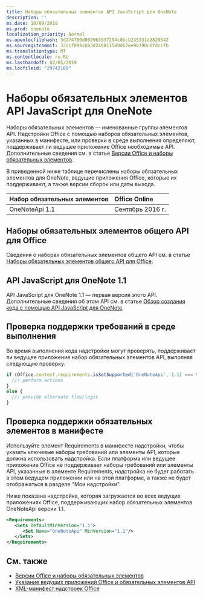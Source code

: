 ```yaml
---
title: Наборы обязательных элементов API JavaScript для OneNote
description: ''
ms.date: 10/09/2018
ms.prod: onenote
localization_priority: Normal
ms.openlocfilehash: 3d274700d002963937294c8bcb235331d2829542
ms.sourcegitcommit: 33dcf099c6b3d249811580d67ee9b790c0fdccfb
ms.translationtype: MT
ms.contentlocale: ru-RU
ms.lasthandoff: 02/05/2019
ms.locfileid: "29742109"
---
```

# <a name="onenote-javascript-api-requirement-sets"></a>Наборы обязательных элементов API JavaScript для OneNote

Наборы обязательных элементов — именованные группы элементов API. Надстройки Office с помощью наборов обязательных элементов, указанных в манифесте, или проверки в среде выполнения определяют, поддерживает ли ведущее приложение Office необходимые API. Дополнительные сведения см. в статье [Версии Office и наборы обязательных элементов](https://docs.microsoft.com/office/dev/add-ins/develop/office-versions-and-requirement-sets).

В приведенной ниже таблице перечислены наборы обязательных элементов для OneNote, ведущие приложения Office, которые их поддерживают, а также версии сборок или даты выхода.

|  Набор обязательных элементов  |  Office Online | 
|:-----|:-----|
| OneNoteApi 1.1  | Сентябрь 2016 г. |  

## <a name="office-common-api-requirement-sets"></a>Наборы обязательных элементов общего API для Office

Сведения о наборах обязательных элементов общего API см. в статье [Наборы обязательных элементов общего API для Office](office-add-in-requirement-sets.md).

## <a name="onenote-javascript-api-11"></a>API JavaScript для OneNote 1.1 

API JavaScript для OneNote 1.1 — первая версия этого API. Дополнительные сведения об этом API см. в статье [Обзор создания кода с помощью API JavaScript для OneNote](https://docs.microsoft.com/office/dev/add-ins/onenote/onenote-add-ins-programming-overview).

## <a name="runtime-requirement-support-check"></a>Проверка поддержки требований в среде выполнения

Во время выполнения кода надстройки могут проверять, поддерживает ли ведущее приложение набор обязательных элементов API, выполняя следующую проверку: 

```js
if (Office.context.requirements.isSetSupported('OneNoteApi', 1.1) === true) {
  /// perform actions
}
else {
  /// provide alternate flow/logic
}
```

## <a name="manifest-based-requirement-support-check"></a>Проверка поддержки обязательных элементов в манифесте

Используйте элемент Requirements в манифесте надстройки, чтобы указать ключевые наборы требований или элементы API, которые должна использовать надстройка. Если платформа или ведущее приложение Office не поддерживает наборы требований или элементы API, указанные в элементе Requirements, надстройка не будет работать в этом ведущем приложении или на этой платформе, а также не будет отображаться в разделе "Мои надстройки".

Ниже показана надстройка, которая загружается во всех ведущих приложениях Office, поддерживающих набор обязательных элементов OneNoteApi версии 1.1.

```xml
<Requirements>
   <Sets DefaultMinVersion="1.1">
      <Set Name="OneNoteApi" MinVersion="1.1"/>
   </Sets>
</Requirements>
```

## <a name="see-also"></a>См. также

- [Версии Office и наборы обязательных элементов](https://docs.microsoft.com/office/dev/add-ins/develop/office-versions-and-requirement-sets)
- [Указание ведущих приложений Office и обязательных элементов API](https://docs.microsoft.com/office/dev/add-ins/develop/specify-office-hosts-and-api-requirements)
- [XML-манифест надстроек Office](https://docs.microsoft.com/office/dev/add-ins/develop/add-in-manifests)
